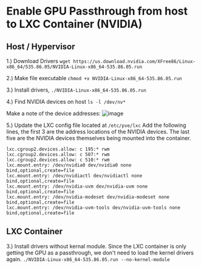 # Enable GPU Passthrough from host to LXC Container (NVIDIA)


## Host / Hypervisor
1.) Download Drivers
`wget https://us.download.nvidia.com/XFree86/Linux-x86_64/535.86.05/NVIDIA-Linux-x86_64-535.86.05.run`

2.) Make file executable
`chmod +x NVIDIA-Linux-x86_64-535.86.05.run `

3.) Install drivers,
`./NVIDIA-Linux-x86_64-535.86.05.run`

4.) Find NVIDIA devices on host
`ls -l /dev/nv*`

Make a note of the device addresses:
![image](https://github.com/mark-zalewski/lxc/assets/64677761/27dcaffb-647d-422b-9291-47a9aa957918)

5.) Update the LXC config file located at `/etc/pve/lxc`  Add the following lines, the first 3 are the address locations of the NVIDIA devices.  The last five are the NVIDIA devices themselves being mounted into the container.
```
lxc.cgroup2.devices.allow: c 195:* rwm
lxc.cgroup2.devices.allow: c 507:* rwm
lxc.cgroup2.devices.allow: c 510:* rwm
lxc.mount.entry: /dev/nvidia0 dev/nvidia0 none bind,optional,create=file
lxc.mount.entry: /dev/nvidiactl dev/nvidiactl none bind,optional,create=file
lxc.mount.entry: /dev/nvidia-uvm dev/nvidia-uvm none bind,optional,create=file
lxc.mount.entry: /dev/nvidia-modeset dev/nvidia-modeset none bind,optional,create=file
lxc.mount.entry: /dev/nvidia-uvm-tools dev/nvidia-uvm-tools none bind,optional,create=file
```


## LXC Container
3.) Install drivers without kernal module.  Since the LXC container is only getting the GPU as a passthrough, we don't need to load the kernel drivers again.
`./NVIDIA-Linux-x86_64-535.86.05.run --no-kernel-module`
